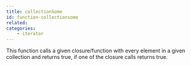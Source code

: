 ```yaml
---
title: collectionSome
id: function-collectionsome
related:
categories:
    - iterator
---
```


This function calls a given closure/function with every element in a given collection and returns true, if one of the closure calls returns true.